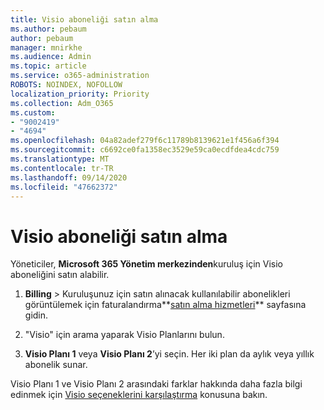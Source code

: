 ```yaml
---
title: Visio aboneliği satın alma
ms.author: pebaum
author: pebaum
manager: mnirkhe
ms.audience: Admin
ms.topic: article
ms.service: o365-administration
ROBOTS: NOINDEX, NOFOLLOW
localization_priority: Priority
ms.collection: Adm_O365
ms.custom:
- "9002419"
- "4694"
ms.openlocfilehash: 04a82adef279f6c11789b8139621e1f456a6f394
ms.sourcegitcommit: c6692ce0fa1358ec3529e59ca0ecdfdea4cdc759
ms.translationtype: MT
ms.contentlocale: tr-TR
ms.lasthandoff: 09/14/2020
ms.locfileid: "47662372"
---
```

# <a name="purchase-visio-subscription"></a>Visio aboneliği satın alma

Yöneticiler, **Microsoft 365 Yönetim merkezinden**kuruluş için Visio aboneliğini satın alabilir.

1. **Billing**  >  Kuruluşunuz için satın alınacak kullanılabilir abonelikleri görüntülemek için faturalandırma**[satın alma hizmetleri](https://go.microsoft.com/fwlink/p/?linkid=868433)** sayfasına gidin.

2. "Visio" için arama yaparak Visio Planlarını bulun.

3. **Visio Planı 1** veya **Visio Planı 2**’yi seçin. Her iki plan da aylık veya yıllık abonelik sunar.

Visio Planı 1 ve Visio Planı 2 arasındaki farklar hakkında daha fazla bilgi edinmek için [Visio seçeneklerini karşılaştırma](https://products.office.com/Visio/microsoft-visio-plans-and-pricing-compare-visio-options) konusuna bakın.
